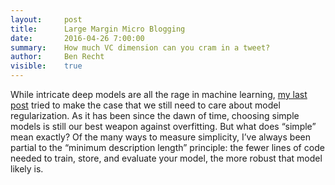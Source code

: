 ```yaml
---
layout:     post
title:      Large Margin Micro Blogging
date:       2016-04-26 7:00:00
summary:    How much VC dimension can you cram in a tweet?
author:     Ben Recht
visible:    true
---
```


While intricate deep models are all the rage in machine learning, [my last post](http://www.argmin.net/2016/04/18/bottoming-out/) tried to make the case that we still need to care about model regularization. As it has been since the dawn of time, choosing simple models is still our best weapon against overfitting.   But what does “simple” mean exactly?  Of the many ways to measure simplicity, I’ve always been partial to the “minimum description length” principle: the fewer lines of code needed to train, store, and evaluate your model, the more robust that model likely is.


